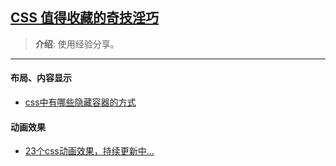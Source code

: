 ## [CSS 值得收藏的奇技淫巧](#)
> **介绍**: 使用经验分享。

---

#### 布局、内容显示
- [css中有哪些隐藏容器的方式](./contents/hiddenContent.md)


#### 动画效果
- [23个css动画效果，持续更新中...](https://segmentfault.com/a/1190000042969886)